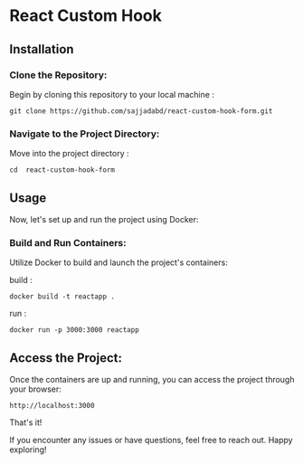 # React Custom Hook 


## Installation

### Clone the Repository:

Begin by cloning this repository to your local machine :

```shell
git clone https://github.com/sajjadabd/react-custom-hook-form.git
```

### Navigate to the Project Directory:  

Move into the project directory :

```shell
cd  react-custom-hook-form
```


## Usage

Now, let's set up and run the project using Docker:

### Build and Run Containers:

Utilize Docker to build and launch the project's containers:


build : 
```shell
docker build -t reactapp .
```

run :
```shell
docker run -p 3000:3000 reactapp
```


## Access the Project:

Once the containers are up and running, you can access the project through your browser:

```shell
http://localhost:3000
```


That's it! 

If you encounter any issues or have questions, feel free to reach out. Happy exploring!

